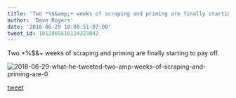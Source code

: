 ```yaml
---
title: 'Two *%$&amp;+ weeks of scraping and priming are finally starting to pay off. '
author: 'Dave Rogers'
date: '2018-06-29 18:08:51-07:00'
tweet_id: 1012865516124323842
---
```

Two *%$&amp;+ weeks of scraping and priming are finally starting to pay off.

![2018-06-29-what-he-tweeted-two-amp-weeks-of-scraping-and-priming-are-0](/heap/2018-06-29-what-he-tweeted-two-amp-weeks-of-scraping-and-priming-are-0.jpg)

[tweet](https://twitter.com/yukondude/status/1012865516124323842)